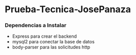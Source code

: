 # Prueba-Tecnica-JosePanaza

### Dependencias a Instalar

- Express para crear el backend
- mysql2 para conectar la base de datos
- body-parser para las solicitudes http